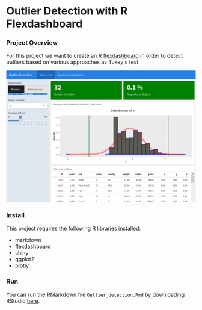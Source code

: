 # Outlier Detection with R Flexdashboard

### Project Overview
For this project we want to create an R [flexdashboard](http://rmarkdown.rstudio.com/flexdashboard/) in order to detect outliers based on various approaches as Tukey's test.

![outlier](screenshot_dashboard.png?raw=true "outlier_screenshot")

### Install
This project requires the following R libraries installed:
- markdown
- flexdashboard
- shiny
- ggplot2
- plotly

### Run
You can run the RMarkdown file ```Outlier_detection.Rmd``` by downloading RStudio [here](https://www.rstudio.com).

